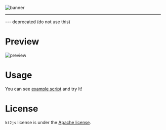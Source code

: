 ![banner](https://raw.githubusercontent.com/sungbin5304/Kotlin2JavaScript/master/kt2js.png)

-----

--- deprecated (do not use this)

# Preview
![preview](https://raw.githubusercontent.com/sungbin5304/Kotlin2JavaScript/master/kt2js_preview.png)

# Usage
You can see [example script](https://github.com/sungbin5304/Kotlin2JavaScript/blob/master/kt2js.js) and try It!

# License
`kt2js` license is under the [Apache license](https://github.com/sungbin5304/Kotlin2JavaScript/blob/master/LICENSE).
